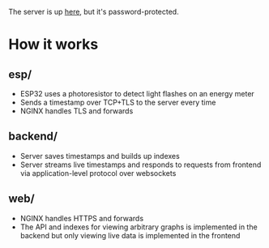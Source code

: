 The server is up [here](energymonitor.leoshatrushin.com), but it's password-protected.

# How it works
## esp/
- ESP32 uses a photoresistor to detect light flashes on an energy meter
- Sends a timestamp over TCP+TLS to the server every time
- NGINX handles TLS and forwards
## backend/
- Server saves timestamps and builds up indexes
- Server streams live timestamps and responds to requests from frontend via application-level protocol over websockets
## web/
- NGINX handles HTTPS and forwards
- The API and indexes for viewing arbitrary graphs is implemented in the backend but only viewing live data is implemented in the frontend
